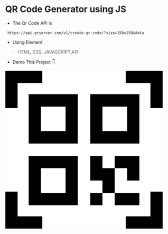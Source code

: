 # QR Code Generator using JS
- The Qr Code API Is 
```
 https://api.qrserver.com/v1/create-qr-code/?size=150x150&data
```

- Using Element
> HTML, CSS, JAVASCRIPT,API


- Demo This  Project :point_down:

![Screenshot.](icon/qr-code.png)
